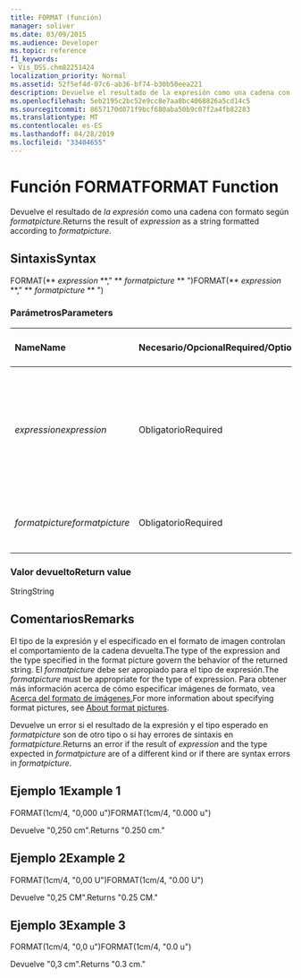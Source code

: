 ```yaml
---
title: FORMAT (función)
manager: soliver
ms.date: 03/09/2015
ms.audience: Developer
ms.topic: reference
f1_keywords:
- Vis_DSS.chm82251424
localization_priority: Normal
ms.assetid: 52f5ef4d-07c6-ab36-bf74-b30b50eea221
description: Devuelve el resultado de la expresión como una cadena con formato según formatpicture.
ms.openlocfilehash: 5eb2195c2bc52e9cc8e7aa8bc4068826a5cd14c5
ms.sourcegitcommit: 8657170d071f9bcf680aba50b9c07f2a4fb82283
ms.translationtype: MT
ms.contentlocale: es-ES
ms.lasthandoff: 04/28/2019
ms.locfileid: "33404655"
---
```

# <a name="format-function"></a><span data-ttu-id="40437-103">Función FORMAT</span><span class="sxs-lookup"><span data-stu-id="40437-103">FORMAT Function</span></span>

<span data-ttu-id="40437-104">Devuelve el resultado de  _la expresión_ como una cadena con formato según  _formatpicture_.</span><span class="sxs-lookup"><span data-stu-id="40437-104">Returns the result of  _expression_ as a string formatted according to  _formatpicture_.</span></span>
  
## <a name="syntax"></a><span data-ttu-id="40437-105">Sintaxis</span><span class="sxs-lookup"><span data-stu-id="40437-105">Syntax</span></span>

<span data-ttu-id="40437-106">FORMAT(\*\* *expression* \*\*," \*\* *formatpicture* \*\* ")</span><span class="sxs-lookup"><span data-stu-id="40437-106">FORMAT(\*\* *expression* \*\*," \*\* *formatpicture* \*\* ")</span></span> 
  
### <a name="parameters"></a><span data-ttu-id="40437-107">Parámetros</span><span class="sxs-lookup"><span data-stu-id="40437-107">Parameters</span></span>

|<span data-ttu-id="40437-108">**Name**</span><span class="sxs-lookup"><span data-stu-id="40437-108">**Name**</span></span>|<span data-ttu-id="40437-109">**Necesario/Opcional**</span><span class="sxs-lookup"><span data-stu-id="40437-109">**Required/Optional**</span></span>|<span data-ttu-id="40437-110">**Tipo de datos**</span><span class="sxs-lookup"><span data-stu-id="40437-110">**Data Type**</span></span>|<span data-ttu-id="40437-111">**Descripción**</span><span class="sxs-lookup"><span data-stu-id="40437-111">**Description**</span></span>|
|:-----|:-----|:-----|:-----|
| <span data-ttu-id="40437-112">_expression_</span><span class="sxs-lookup"><span data-stu-id="40437-112">_expression_</span></span> <br/> |<span data-ttu-id="40437-113">Obligatorio</span><span class="sxs-lookup"><span data-stu-id="40437-113">Required</span></span>  <br/> |<span data-ttu-id="40437-114">**String**</span><span class="sxs-lookup"><span data-stu-id="40437-114">**String**</span></span> <br/> |<span data-ttu-id="40437-115">Combinación de constantes, operadores, funciones y referencias a celdas de ShapeSheet que da como resultado un valor.</span><span class="sxs-lookup"><span data-stu-id="40437-115">A combination of constants, operators, functions, and references to ShapeSheet cells that results in a value.</span></span>  <br/> |
| <span data-ttu-id="40437-116">_formatpicture_</span><span class="sxs-lookup"><span data-stu-id="40437-116">_formatpicture_</span></span> <br/> |<span data-ttu-id="40437-117">Obligatorio</span><span class="sxs-lookup"><span data-stu-id="40437-117">Required</span></span>  <br/> |<span data-ttu-id="40437-118">**String**</span><span class="sxs-lookup"><span data-stu-id="40437-118">**String**</span></span> <br/> |<span data-ttu-id="40437-119">La imagen de formato usada para dar formato a la cadena.</span><span class="sxs-lookup"><span data-stu-id="40437-119">The format picture used to fomat the string.</span></span>  <br/> |
   
### <a name="return-value"></a><span data-ttu-id="40437-120">Valor devuelto</span><span class="sxs-lookup"><span data-stu-id="40437-120">Return value</span></span>

<span data-ttu-id="40437-121">String</span><span class="sxs-lookup"><span data-stu-id="40437-121">String</span></span>
  
## <a name="remarks"></a><span data-ttu-id="40437-122">Comentarios</span><span class="sxs-lookup"><span data-stu-id="40437-122">Remarks</span></span>

<span data-ttu-id="40437-123">El tipo de la expresión y el especificado en el formato de imagen controlan el comportamiento de la cadena devuelta.</span><span class="sxs-lookup"><span data-stu-id="40437-123">The type of the expression and the type specified in the format picture govern the behavior of the returned string.</span></span> <span data-ttu-id="40437-124">El  _formatpicture_ debe ser apropiado para el tipo de expresión.</span><span class="sxs-lookup"><span data-stu-id="40437-124">The  _formatpicture_ must be appropriate for the type of expression.</span></span> <span data-ttu-id="40437-125">Para obtener más información acerca de cómo especificar imágenes de formato, vea [Acerca del formato de imágenes.](about-format-pictures.md)</span><span class="sxs-lookup"><span data-stu-id="40437-125">For more information about specifying format pictures, see [About format pictures](about-format-pictures.md).</span></span>
  
<span data-ttu-id="40437-126">Devuelve un error si  el resultado de la expresión y el tipo esperado en _formatpicture_ son de otro tipo o si hay errores de sintaxis en _formatpicture_.</span><span class="sxs-lookup"><span data-stu-id="40437-126">Returns an error if the result of  _expression_ and the type expected in  _formatpicture_ are of a different kind or if there are syntax errors in  _formatpicture_.</span></span>
  
## <a name="example-1"></a><span data-ttu-id="40437-127">Ejemplo 1</span><span class="sxs-lookup"><span data-stu-id="40437-127">Example 1</span></span>

<span data-ttu-id="40437-128">FORMAT(1cm/4, "0,000 u")</span><span class="sxs-lookup"><span data-stu-id="40437-128">FORMAT(1cm/4, "0.000 u")</span></span>
  
<span data-ttu-id="40437-129">Devuelve "0,250 cm".</span><span class="sxs-lookup"><span data-stu-id="40437-129">Returns "0.250 cm."</span></span>
  
## <a name="example-2"></a><span data-ttu-id="40437-130">Ejemplo 2</span><span class="sxs-lookup"><span data-stu-id="40437-130">Example 2</span></span>

<span data-ttu-id="40437-131">FORMAT(1cm/4, "0,00 U")</span><span class="sxs-lookup"><span data-stu-id="40437-131">FORMAT(1cm/4, "0.00 U")</span></span>
  
<span data-ttu-id="40437-132">Devuelve "0,25 CM".</span><span class="sxs-lookup"><span data-stu-id="40437-132">Returns "0.25 CM."</span></span>
  
## <a name="example-3"></a><span data-ttu-id="40437-133">Ejemplo 3</span><span class="sxs-lookup"><span data-stu-id="40437-133">Example 3</span></span>

<span data-ttu-id="40437-134">FORMAT(1cm/4, "0,0 u")</span><span class="sxs-lookup"><span data-stu-id="40437-134">FORMAT(1cm/4, "0.0 u")</span></span>
  
<span data-ttu-id="40437-135">Devuelve "0,3 cm".</span><span class="sxs-lookup"><span data-stu-id="40437-135">Returns "0.3 cm."</span></span>
  

